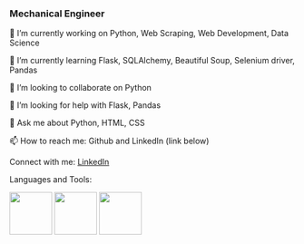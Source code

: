 ### Mechanical Engineer
🔭 I’m currently working on Python, Web Scraping, Web Development, Data Science

🌱 I’m currently learning Flask, SQLAlchemy, Beautiful Soup, Selenium driver, Pandas

👯 I’m looking to collaborate on Python

🤝 I’m looking for help with Flask, Pandas

💬 Ask me about Python, HTML, CSS

📫 How to reach me: Github and LinkedIn (link below)

Connect with me:
[LinkedIn](https://www.linkedin.com/in/frane-%C4%87alu%C5%A1i%C4%87-bb7602222)

Languages and Tools:

<img src="https://user-images.githubusercontent.com/90317417/234561252-0f0c6f8e-3fbc-4c9f-975d-c1e07621f830.png" width="75" height="75"> <img src="https://user-images.githubusercontent.com/90317417/234561435-77b6e993-5384-4a9e-88ea-48603731b75a.png" width="75" height="75"> <img src="https://user-images.githubusercontent.com/90317417/234561582-35ee7d0f-55ff-41b0-957b-15fe3c9bb87b.png" width="75" height="75">

<!--
**FraneCal/FraneCal** is a ✨ _special_ ✨ repository because its `README.md` (this file) appears on your GitHub profile.

Here are some ideas to get you started:

- 🔭 I’m currently working on ...
- 🌱 I’m currently learning ...
- 👯 I’m looking to collaborate on ...
- 🤔 I’m looking for help with ...
- 💬 Ask me about ...
- 📫 How to reach me: ...
- 😄 Pronouns: ...
- ⚡ Fun fact: ...
-->
